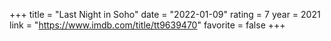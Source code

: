 +++
title = "Last Night in Soho"
date = "2022-01-09"
rating = 7
year = 2021
link = "https://www.imdb.com/title/tt9639470"
favorite = false
+++
